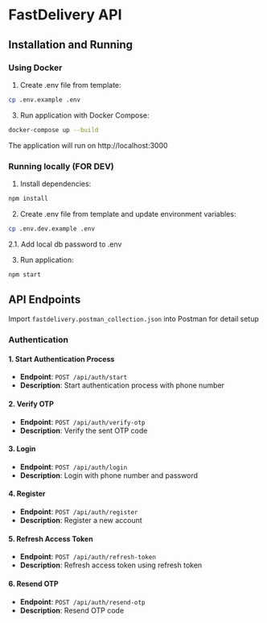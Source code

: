 # FastDelivery API


## Installation and Running

### Using Docker

1. Create .env file from template:
```bash
cp .env.example .env
```

3. Run application with Docker Compose:
```bash
docker-compose up --build
```

The application will run on http://localhost:3000

### Running locally (FOR DEV)

1. Install dependencies:
```bash
npm install
```

2. Create .env file from template and update environment variables:
```bash
cp .env.dev.example .env
```
2.1. Add local db password to .env

3. Run application:
```bash
npm start
```

## API Endpoints
Import `fastdelivery.postman_collection.json` into Postman for detail setup
### Authentication

#### 1. Start Authentication Process
- **Endpoint**: `POST /api/auth/start`
- **Description**: Start authentication process with phone number
#### 2. Verify OTP
- **Endpoint**: `POST /api/auth/verify-otp`
- **Description**: Verify the sent OTP code
#### 3. Login
- **Endpoint**: `POST /api/auth/login`
- **Description**: Login with phone number and password
#### 4. Register
- **Endpoint**: `POST /api/auth/register`
- **Description**: Register a new account
#### 5. Refresh Access Token
- **Endpoint**: `POST /api/auth/refresh-token`
- **Description**: Refresh access token using refresh token
#### 6. Resend OTP
- **Endpoint**: `POST /api/auth/resend-otp`
- **Description**: Resend OTP code
